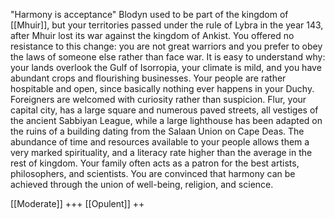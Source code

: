"Harmony is acceptance"
Blodyn used to be part of the kingdom of [[Mhuir]], but your territories passed under the rule of Lybra in the year 143, after Mhuir lost its war against the kingdom of Ankist. You offered no resistance to this change: you are not great warriors and you prefer to obey the laws of someone else rather than face war. It is easy to understand why: your lands overlook the Gulf of Isorropia, your climate is mild, and you have abundant crops and flourishing businesses. Your people are rather hospitable and open, since basically nothing ever happens in your Duchy. Foreigners are welcomed with curiosity rather than suspicion. Flur, your capital city, has a large square and numerous paved streets, all vestiges of the ancient Sabbiyan League, while a large lighthouse has been adapted on the ruins of a building dating from the Salaan Union on Cape Deas. The abundance of time and resources available to your people allows them a very marked spirituality, and a literacy rate higher than the average in the rest of kingdom. Your family often acts as a patron for the best artists, philosophers, and scientists. You are convinced that harmony can be achieved through the union of well-being, religion, and science.

[[Moderate]] +++
[[Opulent]] ++